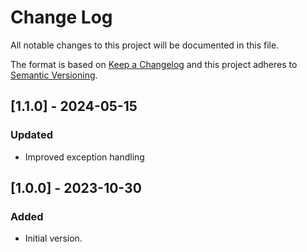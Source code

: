# Change Log
All notable changes to this project will be documented in this file.

The format is based on [Keep a Changelog](http://keepachangelog.com/)
and this project adheres to [Semantic Versioning](http://semver.org/).

## [1.1.0] - 2024-05-15
### Updated
- Improved exception handling

## [1.0.0] - 2023-10-30
### Added
- Initial version.
